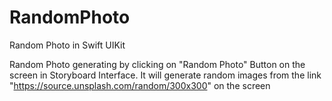# RandomPhoto
Random Photo in Swift UIKit

Random Photo generating by clicking on "Random Photo" Button on the screen in Storyboard Interface.
It will generate random images from the link "https://source.unsplash.com/random/300x300" on the screen
